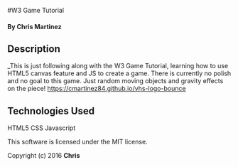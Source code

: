

#W3 Game Tutorial

#### By Chris Martinez

## Description
_This is just following along with the W3 Game Tutorial, learning how to use HTML5 canvas feature and JS to create a game. There is currently no polish and no goal to this game. Just random moving objects and gravity effects on the piece!
https://cmartinez84.github.io/vhs-logo-bounce



## Technologies Used

HTML5
CSS
Javascript

This software is licensed under the MIT license.

Copyright (c) 2016 **Chris**
